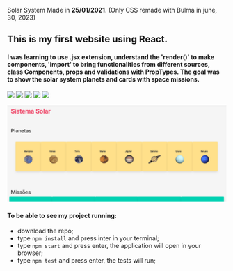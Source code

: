 Solar System
Made in **25/01/2021**. (Only CSS remade with Bulma in june, 30, 2023)

## This is my first website using React.
#### I was learning to use .jsx extension, understand the 'render()' to make components, 'import' to bring functionalities from different sources, class Components, props and validations with PropTypes. The goal was to show the solar system planets and cards with space missions.
<img src='https://cdn.jsdelivr.net/gh/devicons/devicon/icons/react/react-original.svg' width='40'/> <img src='https://cdn.jsdelivr.net/gh/devicons/devicon/icons/javascript/javascript-original.svg' width='40'/> <img src='https://cdn.jsdelivr.net/gh/devicons/devicon/icons/html5/html5-plain.svg' width='40'/> <img src='https://cdn.jsdelivr.net/gh/devicons/devicon/icons/css3/css3-plain.svg' width='40'/> <img src='https://cdn.jsdelivr.net/gh/devicons/devicon/icons/bulma/bulma-plain.svg' width='40'/>

![See a gif of my project](/src/images/sistemasSolar.gif)

#### To be able to see my project running:
- download the repo;
- type `npm install` and press inter in your terminal;
- type `npm start` and press enter, the application will open in your browser;
- type `npm test` and press enter, the tests will run;
